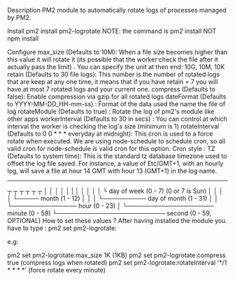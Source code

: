 Description
PM2 module to automatically rotate logs of processes managed by PM2.

Install
pm2 install pm2-logrotate
NOTE: the command is pm2 install NOT npm install

Configure
max_size (Defaults to 10M): When a file size becomes higher than this value it will rotate it (its possible that the worker check the file after it actually pass the limit) . You can specify the unit at then end: 10G, 10M, 10K
retain (Defaults to 30 file logs): This number is the number of rotated logs that are keep at any one time, it means that if you have retain = 7 you will have at most 7 rotated logs and your current one.
compress (Defaults to false): Enable compression via gzip for all rotated logs
dateFormat (Defaults to YYYY-MM-DD_HH-mm-ss) : Format of the data used the name the file of log
rotateModule (Defaults to true) : Rotate the log of pm2's module like other apps
workerInterval (Defaults to 30 in secs) : You can control at which interval the worker is checking the log's size (minimum is 1)
rotateInterval (Defaults to 0 0 * * * everyday at midnight): This cron is used to a force rotate when executed. We are using node-schedule to schedule cron, so all valid cron for node-schedule is valid cron for this option. Cron style :
TZ (Defaults to system time): This is the standard tz database timezone used to offset the log file saved. For instance, a value of Etc/GMT+1, with an hourly log, will save a file at hour 14 GMT with hour 13 (GMT+1) in the log name.
*    *    *    *    *    *
┬    ┬    ┬    ┬    ┬    ┬
│    │    │    │    │    |
│    │    │    │    │    └ day of week (0 - 7) (0 or 7 is Sun)
│    │    │    │    └───── month (1 - 12)
│    │    │    └────────── day of month (1 - 31)
│    │    └─────────────── hour (0 - 23)
│    └──────────────────── minute (0 - 59)
└───────────────────────── second (0 - 59, OPTIONAL)
How to set these values ?
After having installed the module you have to type : pm2 set pm2-logrotate:<param> <value>

e.g:

pm2 set pm2-logrotate:max_size 1K (1KB)
pm2 set pm2-logrotate:compress true (compress logs when rotated)
pm2 set pm2-logrotate:rotateInterval '*/1 * * * *' (force rotate every minute)
